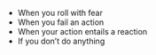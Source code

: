 * When you roll with fear
* When you fail an action
* When your action entails a reaction
* If you don’t do anything